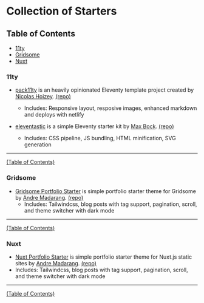 # Collection of Starters

## Table of Contents

- [11ty](#11ty)
- [Gridsome](#gridsome)
- [Nuxt](#nuxt)

### 11ty

- [pack11ty](https://pack11ty.dev) is an heavily opinionated Eleventy template project created by [Nicolas Hoizey](https://nicolas-hoizey.com). [(repo)](https://github.com/nhoizey/pack11ty)
  - Includes: Responsive layout, resposive images, enhanced markdown and deploys with netlify

- [eleventastic](https://eleventastic.netlify.app) is a simple Eleventy starter kit by [Max Bock](https://mxb.dev). [(repo)](https://github.com/maxboeck/eleventastic)
  - Includes: CSS pipeline, JS bundling, HTML minification, SVG generation

------------------
[(Table of Contents)](#table-of-contents)


### Gridsome

- [Gridsome Portfolio Starter](https://gridsome-portfolio-starter.netlify.app) is simple portfolio starter theme for Gridsome by [Andre Madarang](https://andremadarang.com). [(repo)](https://github.com/drehimself/gridsome-portfolio-starter)
  - Includes: Tailwindcss, blog posts with tag support, pagination, scroll, and theme switcher with dark mode

------------------
[(Table of Contents)](#table-of-contents)

### Nuxt

- [Nuxt Portfolio Starter](https://nuxt-portfolio-starter.netlify.app) is simple portfolio starter theme for Nuxt.js static sites by [Andre Madarang](https://andremadarang.com). [(repo)](https://github.com/drehimself/nuxt-portfolio-starter)
 - Includes: Tailwindcss, blog posts with tag support, pagination, scroll, and theme switcher with dark mode

------------------
[(Table of Contents)](#table-of-contents)
